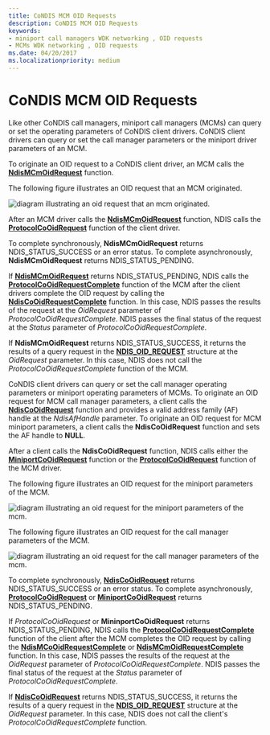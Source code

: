 ```yaml
---
title: CoNDIS MCM OID Requests
description: CoNDIS MCM OID Requests
keywords:
- miniport call managers WDK networking , OID requests
- MCMs WDK networking , OID requests
ms.date: 04/20/2017
ms.localizationpriority: medium
---
```


# CoNDIS MCM OID Requests





Like other CoNDIS call managers, miniport call managers (MCMs) can query or set the operating parameters of CoNDIS client drivers. CoNDIS client drivers can query or set the call manager parameters or the miniport driver parameters of an MCM.

To originate an OID request to a CoNDIS client driver, an MCM calls the [**NdisMCmOidRequest**](/windows-hardware/drivers/ddi/ndis/nf-ndis-ndismcmoidrequest) function.

The following figure illustrates an OID request that an MCM originated.

![diagram illustrating an oid request that an mcm originated.](images/mcmcorequest.png)

After an MCM driver calls the [**NdisMCmOidRequest**](/windows-hardware/drivers/ddi/ndis/nf-ndis-ndismcmoidrequest) function, NDIS calls the [**ProtocolCoOidRequest**](/windows-hardware/drivers/ddi/ndis/nc-ndis-protocol_co_oid_request) function of the client driver.

To complete synchronously, **NdisMCmOidRequest** returns NDIS\_STATUS\_SUCCESS or an error status. To complete asynchronously, **NdisMCmOidRequest** returns NDIS\_STATUS\_PENDING.

If [**NdisMCmOidRequest**](/windows-hardware/drivers/ddi/ndis/nf-ndis-ndismcmoidrequest) returns NDIS\_STATUS\_PENDING, NDIS calls the [**ProtocolCoOidRequestComplete**](/windows-hardware/drivers/ddi/ndis/nc-ndis-protocol_co_oid_request_complete) function of the MCM after the client drivers complete the OID request by calling the [**NdisCoOidRequestComplete**](/windows-hardware/drivers/ddi/ndis/nf-ndis-ndiscooidrequestcomplete) function. In this case, NDIS passes the results of the request at the *OidRequest* parameter of *ProtocolCoOidRequestComplete*. NDIS passes the final status of the request at the *Status* parameter of *ProtocolCoOidRequestComplete*.

If **NdisMCmOidRequest** returns NDIS\_STATUS\_SUCCESS, it returns the results of a query request in the [**NDIS\_OID\_REQUEST**](/windows-hardware/drivers/ddi/oidrequest/ns-oidrequest-ndis_oid_request) structure at the *OidRequest* parameter. In this case, NDIS does not call the *ProtocolCoOidRequestComplete* function of the MCM.

CoNDIS client drivers can query or set the call manager operating parameters or miniport operating parameters of MCMs. To originate an OID request for MCM call manager parameters, a client calls the [**NdisCoOidRequest**](/windows-hardware/drivers/ddi/ndis/nf-ndis-ndiscooidrequest) function and provides a valid address family (AF) handle at the *NdisAfHandle* parameter. To originate an OID request for MCM miniport parameters, a client calls the **NdisCoOidRequest** function and sets the AF handle to **NULL**.

After a client calls the **NdisCoOidRequest** function, NDIS calls either the [**MiniportCoOidRequest**](/windows-hardware/drivers/ddi/ndis/nc-ndis-miniport_co_oid_request) function or the [**ProtocolCoOidRequest**](/windows-hardware/drivers/ddi/ndis/nc-ndis-protocol_co_oid_request) function of the MCM driver.

The following figure illustrates an OID request for the miniport parameters of the MCM.

![diagram illustrating an oid request for the miniport parameters of the mcm.](images/protocol2mcmcorequest.png)

The following figure illustrates an OID request for the call manager parameters of the MCM.

![diagram illustrating an oid request for the call manager parameters of the mcm.](images/client2mcmcorequest.png)

To complete synchronously, [**NdisCoOidRequest**](/windows-hardware/drivers/ddi/ndis/nf-ndis-ndiscooidrequest) returns NDIS\_STATUS\_SUCCESS or an error status. To complete asynchronously, [**ProtocolCoOidRequest**](/windows-hardware/drivers/ddi/ndis/nc-ndis-protocol_co_oid_request) or [**MiniportCoOidRequest**](/windows-hardware/drivers/ddi/ndis/nc-ndis-miniport_co_oid_request) returns NDIS\_STATUS\_PENDING.

If *ProtocolCoOidRequest* or **MininportCoOidRequest** returns NDIS\_STATUS\_PENDING, NDIS calls the [**ProtocolCoOidRequestComplete**](/windows-hardware/drivers/ddi/ndis/nc-ndis-protocol_co_oid_request_complete) function of the client after the MCM completes the OID request by calling the [**NdisMCoOidRequestComplete**](/windows-hardware/drivers/ddi/ndis/nf-ndis-ndismcooidrequestcomplete) or [**NdisMCmOidRequestComplete**](/windows-hardware/drivers/ddi/ndis/nf-ndis-ndismcmoidrequestcomplete) function. In this case, NDIS passes the results of the request at the *OidRequest* parameter of *ProtocolCoOidRequestComplete*. NDIS passes the final status of the request at the *Status* parameter of *ProtocolCoOidRequestComplete*.

If [**NdisCoOidRequest**](/windows-hardware/drivers/ddi/ndis/nf-ndis-ndiscooidrequest) returns NDIS\_STATUS\_SUCCESS, it returns the results of a query request in the [**NDIS\_OID\_REQUEST**](/windows-hardware/drivers/ddi/oidrequest/ns-oidrequest-ndis_oid_request) structure at the *OidRequest* parameter. In this case, NDIS does not call the client's *ProtocolCoOidRequestComplete* function.

 

